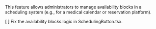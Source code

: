 This feature allows administrators to manage availability blocks in a scheduling system (e.g., for a medical calendar or reservation platform).

[ ] Fix the availability blocks logic in SchedulingButton.tsx.
